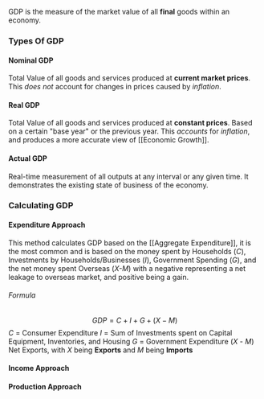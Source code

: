 GDP is the measure of the market value of all **final** goods within an economy. 

### Types Of GDP

#### Nominal GDP
Total Value of all goods and services produced at **current market prices**. This *does not* account for changes in prices caused by *inflation*.

#### Real GDP
Total Value of all goods and services produced at **constant prices**. Based on a certain "base year" or the previous year. This *accounts* for *inflation*, and produces a more accurate view of [[Economic Growth]].

#### Actual GDP
Real-time measurement of all outputs at any interval or any given time.  It demonstrates the existing state of business of the economy.

### Calculating GDP

#### Expenditure Approach
This method calculates GDP based on the [[Aggregate Expenditure]], it is the most common and is based on the money spent by Households (*C*), Investments by Households/Businesses (*I*), Government Spending (*G*), and the net money spent Overseas (*X-M*) with a negative representing a net leakage to overseas market, and positive being a gain.
###### Formula
$$GDP = C+I+G+(X-M)$$
*C* = Consumer Expenditure
*I* = Sum of Investments spent on Capital Equipment, Inventories, and Housing
*G* = Government Expenditure
(*X* - *M*) Net Exports, with *X* being **Exports** and *M* being **Imports**

#### Income Approach

#### Production Approach